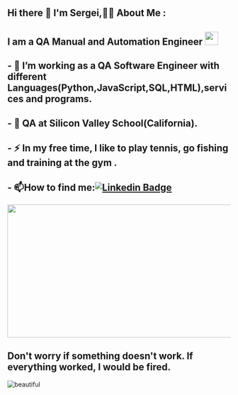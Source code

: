## Hi there 👋 I'm Sergei,:man_technologist: About Me :
## I am a QA Manual and Automation Engineer <img src="https://media.giphy.com/media/WUlplcMpOCEmTGBtBW/giphy.gif" width="30">
## - :telescope: I’m working as a QA Software Engineer with different Languages(Python,JavaScript,SQL,HTML),services and programs.
## - :seedling: QA at Silicon Valley School(California).
## - :zap: In my free time, I like to play tennis, go fishing and training at the gym .
## - :mailbox:How to find me:[![Linkedin Badge](https://img.shields.io/badge/-kakbar-blue?style=flat&logo=Linkedin&logoColor=white)](your-linkedin-url)
<div align="center">
  <img src="https://media.giphy.com/media/dWesBcTLavkZuG35MI/giphy.gif" width="600" height="300"/>
</div>

## Don't worry if something doesn't work. If everything worked, I would be fired.
![beautiful](https://i.pinimg.com/736x/38/42/d3/3842d3ad2fd6ebbf9376d10f70498a23--desk-setup-work-spaces.jpg)






